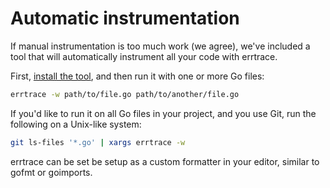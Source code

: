 # Automatic instrumentation

If manual instrumentation is too much work (we agree),
we've included a tool that will automatically instrument
all your code with errtrace.

First, [install the tool](#installation), and then run it with one or more Go files:

```bash
errtrace -w path/to/file.go path/to/another/file.go
```

If you'd like to run it on all Go files in your project,
and you use Git, run the following on a Unix-like system:

```bash
git ls-files '*.go' | xargs errtrace -w
```

errtrace can be set be setup as a custom formatter in your editor,
similar to gofmt or goimports.
